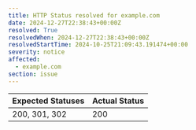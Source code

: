 ```yaml
---
title: HTTP Status resolved for example.com
date: 2024-12-27T22:38:43+00:00Z
resolved: True
resolvedWhen: 2024-12-27T22:38:43+00:00Z
resolvedStartTime: 2024-10-25T21:09:43.191474+00:00
severity: notice
affected:
  - example.com
section: issue
---
```


| Expected Statuses | Actual Status  |
|-------------------|----------------|
| 200, 301, 302 | 200 |
